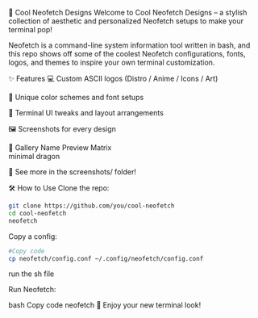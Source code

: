 🎨 Cool Neofetch Designs
Welcome to Cool Neofetch Designs – a stylish collection of aesthetic and personalized Neofetch setups to make your terminal pop!

Neofetch is a command-line system information tool written in bash, and this repo shows off some of the coolest Neofetch configurations, fonts, logos, and themes to inspire your own terminal customization.

✨ Features
💻 Custom ASCII logos (Distro / Anime / Icons / Art)

🎨 Unique color schemes and font setups

🧩 Terminal UI tweaks and layout arrangements

🖼️ Screenshots for every design

📸 Gallery
Name	Preview
Matrix	
minimal	
dragon	

📁 See more in the screenshots/ folder!

🛠️ How to Use
Clone the repo:

```bash
git clone https://github.com/you/cool-neofetch
cd cool-neofetch
neofetch
```


Copy a config:

```bash
#Copy code
cp neofetch/config.conf ~/.config/neofetch/config.conf
```

run the sh file


Run Neofetch:

bash
Copy code
neofetch
🎉 Enjoy your new terminal look!

